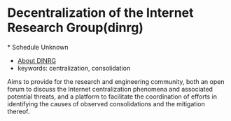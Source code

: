 # Decentralization of the Internet Research Group(dinrg)
<IETFschedule>* Schedule Unknown</IETFschedule>
* [About DINRG](https://datatracker.ietf.org/group/dinrg/about/) 
* keywords: centralization, consolidation



Aims to provide for the research and engineering community, both an open forum to discuss the Internet centralization phenomena and associated potential threats, and a platform to facilitate the coordination of efforts in identifying the causes of observed consolidations and the mitigation thereof.
